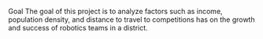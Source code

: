 
Goal
The goal of this project is to analyze factors such as income, population density, and distance to travel to competitions has on the growth and success of robotics teams in a district.
